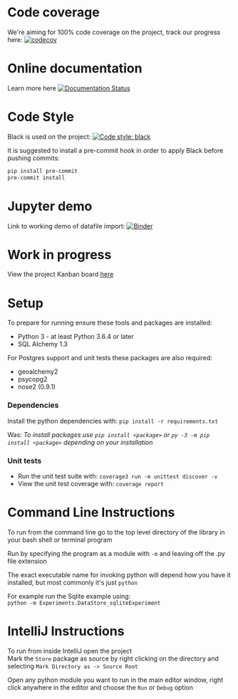 # Code coverage

We're aiming for 100% code coverage on the project, track our progress here:  [![codecov](https://codecov.io/gh/debrief/pepys-import/branch/develop/graph/badge.svg)](https://codecov.io/gh/debrief/pepys-import)

# Online documentation

Learn more here [![Documentation Status](https://readthedocs.org/projects/pepys-import/badge/?version=latest)](https://pepys-import.readthedocs.io/en/latest/?badge=latest)


# Code Style

Black is used on the project: [![Code style: black](https://img.shields.io/badge/code%20style-black-000000.svg)](https://github.com/psf/black)

It is suggested to install a pre-commit hook in order to apply Black before pushing commits:

```bash
pip install pre-commit
pre-commit install
```


# Jupyter demo

Link to working demo of datafile import: [![Binder](https://mybinder.org/badge_logo.svg)](https://mybinder.org/v2/gh/debrief/pepys-import/develop?filepath=examples%2Fnotebooks%2Fdata_store_sqlite.ipynb)

# Work in progress
View the project Kanban board [here](https://github.com/debrief/pepys-import/projects/3)

# Setup

To prepare for running ensure these tools and packages are installed:
* Python 3 - at least Python 3.6.4 or later
* SQL Alchemy 1.3

For Postgres support and unit tests these packages are also required:
* geoalchemy2
* psycopg2
* nose2 (0.9.1)

### Dependencies

Install the python dependencies with: `pip install -r requirements.txt`

Was: _To install packages use `pip install <package>` or `py -3 -m pip install <package>` depending on your installation_

### Unit tests

* Run the unit test suite with:  `coverage3 run -m unittest discover -v`
* View the unit test coverage with: `coverage report`

# Command Line Instructions

To run from the command line go to the top level directory of the library in your bash shell or terminal program

Run by specifying the program as a module with `-m` and leaving off the .py file extension

The exact executable name for invoking python will depend how you have it installed, but most commonly it's just `python`
  
For example run the Sqlite example using:  
```python -m Experiments.DataStore_sqliteExperiment```

# IntelliJ Instructions

To run from inside IntelliJ open the project  
Mark the `Store` package as source by right clicking on the directory and selecting `Mark Directory as -> Source Root`

Open any python module you want to run in the main editor window, right click anywhere in the editor and choose the `Run` or `Debug` option


